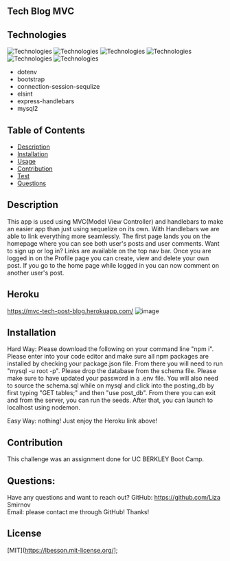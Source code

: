 ## Tech Blog MVC

## Technologies
![Technologies](https://img.shields.io/badge/-Git-F05032?logo=Git&logoColor=white)
![Technologies](https://img.shields.io/badge/-JavaScript-007396?logo=JavaScript&logoColor=white)
![Technologies](https://img.shields.io/badge/Express.js-000000?style=for-the-badge&logo=express&logoColor=white)
![Technologies](https://img.shields.io/badge/-npm-CB3837?logo=npm&logoColor=white)
![Technologies](https://img.shields.io/badge/-MySQL-4479A1?logo=MySQL&logoColor=white)
![Technologies](https://img.shields.io/badge/Sequelize-52B0E7?style=for-the-badge&logo=Sequelize&logoColor=white)
- dotenv
- bootstrap
- connection-session-sequlize
- elsint
- express-handlebars
- mysql2


## Table of Contents
* [Description](#description)
* [Installation](#installation)
* [Usage](#usage)
* [Contribution](#contribution)
* [Test](#test)
* [Questions](#questions)

## Description
This app is used using MVC(Model View Controller) and handlebars to make an easier app than just using sequelize on its own. With Handlebars we are able to link everything more seamlessly. The first page lands you on the homepage where you can see both user's posts and user comments. Want to sign up or log in? Links are available on the top nav bar. Once you are logged in on the Profile page you can create, view and delete your own post. If you go to the home page while logged in you can now comment on another user's post. 

## Heroku
https://mvc-tech-post-blog.herokuapp.com/
![image](https://github.com/LizaSmirnov/mvc_posting_techblog/assets/122588135/7597556c-b9bd-4d83-9d5e-3d5c717286d8)


## Installation
Hard Way: Please download the following on your command line "npm i". Please enter into your code editor and make sure all npm packages are installed by checking your package.json file. From there you will need to run "mysql -u root -p". Please drop the database from the schema file. Please make sure to have updated your password in a .env file. You will also need to source the schema.sql while on mysql and click into the posting_db by first typing "GET tables;" and then "use post_db". From there you can exit and from the server, you can run the seeds. After that, you can launch to localhost using nodemon. 

Easy Way: nothing! Just enjoy the Heroku link above!

## Contribution
This challenge was an assignment done for UC BERKLEY Boot Camp. 

## Questions:
Have any questions and want to reach out?
GitHub: https://github.com/Liza Smirnov  
Email: please contact me through GitHub! Thanks!

## License
[MIT](https://lbesson.mit-license.org/];
